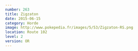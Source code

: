 ```yaml
---
number: 263
title: Zigzaton
date: 2015-06-15
category: Horde
image: http://www.pokepedia.fr/images/5/53/Zigzaton-RS.png
location: Route 102
level: 2
version: OR
---
```

